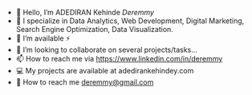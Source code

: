 - 👋 Hello, I’m ADEDIRAN Kehinde *Deremmy*
- 👀 I specialize in Data Analytics, Web Development, Digital Marketing,  Search Engine Optimization, Data Visualization.
- 🔭 I’m available ⚡
- 👯 I’m looking to collaborate on several projects/tasks...
- 📫 How to reach me via https://www.linkedin.com/in/deremmy
- 💻 My projects are available at adedirankehindey.com
- 💬 How to reach me deremmy@gmail.com
 

<!---
deremmy/deremmy is a ✨ special ✨ repository because its `README.md` (this file) appears on your GitHub profile.
You can click the Preview link to take a look at your changes.
--->
